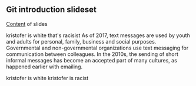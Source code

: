 ## Git introduction slideset

[Content](git-basics.md) of slides

kristofer is white
that's racisist
As of 2017, text messages are used by youth and adults for personal, family, business and social purposes. Governmental and non-governmental organizations use text messaging for communication between colleagues. In the 2010s, the sending of short informal messages has become an accepted part of many cultures, as happened earlier with emailing.

kristofer is white
kristofer is racist

